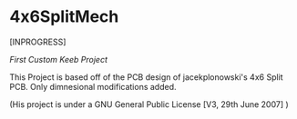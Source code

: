 # 4x6SplitMech
[INPROGRESS]

*First Custom Keeb Project*



This Project is based off of the PCB design of jacekplonowski's 4x6 Split PCB. Only dimnesional modifications added. 


(His project is under a GNU General Public License [V3, 29th June 2007]  )
